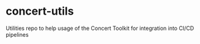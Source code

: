 # concert-utils
Utilities repo to help usage of the Concert Toolkit for integration into CI/CD pipelines
